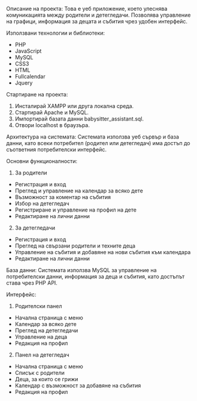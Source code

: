Описание на проекта:
Това е уеб приложение, което улеснява комуникацията между родители и детегледачи. Позволява управление на графици, информация за децата и събития чрез удобен интерфейс.

Използвани технологии и библиотеки:
- PHP
- JavaScript
- MySQL
- CSS3
- HTML
- Fullcalendar
- Jquery

Стартиране на проекта:
1. Инсталирай XAMPP или друга локална среда.
2. Стартирай Apache и MySQL.
3. Импортирай базата данни babysitter_assistant.sql.
4. Отвори localhost в браузъра.

Архитектура на системата:
Системата използва уеб сървър и база данни, като всеки потребител (родител или детегледач) има достъп до съответния потребителски интерфейс.

Основни функционалности:
1. За родители
- Регистрация и вход
- Преглед и управление на календар за всяко дете
- Възможност за коментар на събития
- Избор на детегледач
- Регистриране и управление на профил на дете
- Редактиране на лични данни
2. За детегледачи
- Регистрация и вход
- Преглед на свързани родители и техните деца
- Управление на събития и добавяне на нови събития към календара
- Редактиране на лични данни

База данни:
Системата използва MySQL за управление на потребителски данни, информация за деца и събития, като достъпът става чрез PHP API.

Интерфейс:
1. Родителски панел

- Начална страница с меню
- Календар за всяко дете
- Преглед на детегледачи
- Управление на деца
- Редакция на профил

2. Панел на детегледач
- Начална страница с меню
- Списък с родители
- Деца, за които се грижи
- Календар с възможност за добавяне на събития
- Редакция на профил